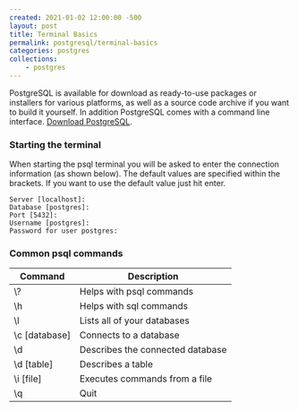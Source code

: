 ```yaml
---
created: 2021-01-02 12:00:00 -500
layout: post
title: Terminal Basics
permalink: postgresql/terminal-basics
categories: postgres
collections: 
    - postgres
---
```


PostgreSQL is available for download as ready-to-use packages or installers for various platforms, as well as a source code archive if you want to build it yourself. In addition PostgreSQL comes with a command line interface.
[Download PostgreSQL](https://www.postgresql.org/download/).

### Starting the terminal

When starting the psql terminal you will be asked to enter the connection information (as shown below). 
The default values are specified within the brackets.
If you want to use the default value just hit enter.

```https
Server [localhost]:
Database [postgres]:
Port [5432]:
Username [postgres]:
Password for user postgres: 
```

### Common psql commands

<table>
    <thead>
        <tr>
            <th>Command</th>
            <th>Description</th>
        </tr>
    </thead>
    <tbody>
        <tr>
            <td>\?</td>
            <td>Helps with psql commands</td>
        </tr>
        <tr>
            <td>\h</td>
            <td>Helps with sql commands</td>
        </tr>
        <tr>
            <td>\l</td>
            <td>Lists all of your databases</td>
        </tr>
        <tr>
            <td>\c [database]</td>
            <td>Connects to a database</td>
        </tr>
        <tr>
            <td>\d</td>
            <td>Describes the connected database</td>
        </tr>
        <tr>
            <td>\d [table]</td>
            <td>Describes a table</td>
        </tr>
        <tr>
            <td>\i [file]</td>
            <td>Executes commands from a file</td>
        </tr>
        <tr>
            <td>\q</td>
            <td>Quit</td>
        </tr>
    </tbody>
</table>
